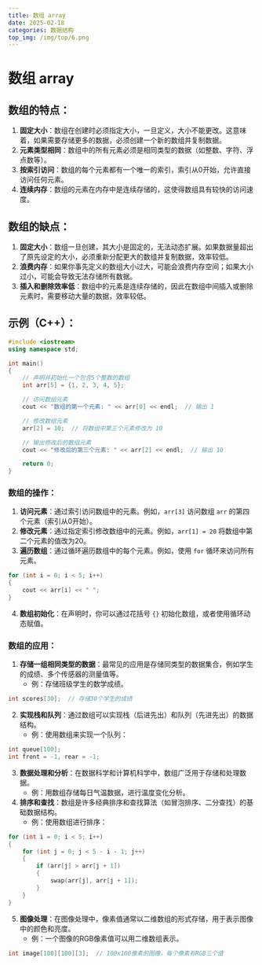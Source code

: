 ```yaml
---
title: 数组 array
date: 2025-02-18
categories: 数据结构
top_img: /img/top/6.png
---
```


# 数组 array



## 数组的特点：

1.  **固定大小**：数组在创建时必须指定大小，一旦定义，大小不能更改。这意味着，如果需要存储更多的数据，必须创建一个新的数组并复制数据。
2.  **元素类型相同**：数组中的所有元素必须是相同类型的数据（如整数、字符、浮点数等）。
3.  **按索引访问**：数组的每个元素都有一个唯一的索引，索引从0开始，允许直接访问任何元素。
4.  **连续内存**：数组的元素在内存中是连续存储的，这使得数组具有较快的访问速度。

## 数组的缺点：

1.  **固定大小**：数组一旦创建，其大小是固定的，无法动态扩展。如果数据量超出了原先设定的大小，必须重新分配更大的数组并复制数据，效率较低。
2.  **浪费内存**：如果你事先定义的数组大小过大，可能会浪费内存空间；如果大小过小，可能会导致无法存储所有数据。
3.  **插入和删除效率低**：数组中的元素是连续存储的，因此在数组中间插入或删除元素时，需要移动大量的数据，效率较低。

## 示例（C++）：

```c++
#include <iostream>
using namespace std;

int main() 
{
    // 声明并初始化一个包含5个整数的数组
    int arr[5] = {1, 2, 3, 4, 5};  

    // 访问数组元素
    cout << "数组的第一个元素: " << arr[0] << endl;  // 输出 1

    // 修改数组元素
    arr[2] = 10;  // 将数组中第三个元素修改为 10

    // 输出修改后的数组元素
    cout << "修改后的第三个元素: " << arr[2] << endl;  // 输出 10

    return 0;
}
```

### 数组的操作：

1.  **访问元素**：通过索引访问数组中的元素。例如，`arr[3]` 访问数组 `arr` 的第四个元素（索引从0开始）。
2.  **修改元素**：通过指定索引修改数组中的元素。例如，`arr[1] = 20` 将数组中第二个元素的值改为20。
3.  **遍历数组**：通过循环遍历数组中的每个元素。例如，使用 `for` 循环来访问所有元素。

```c++
for (int i = 0; i < 5; i++) 
{
    cout << arr[i] << " ";
}
```

4.  **数组初始化**：在声明时，你可以通过花括号 `{}` 初始化数组，或者使用循环动态赋值。

### 数组的应用：

1.  **存储一组相同类型的数据**：最常见的应用是存储同类型的数据集合，例如学生的成绩、多个传感器的测量值等。
    * 例：存储班级学生的数学成绩。

```c++
int scores[30];  // 存储30个学生的成绩
```

2.  **实现栈和队列**：通过数组可以实现栈（后进先出）和队列（先进先出）的数据结构。
    * 例：使用数组来实现一个队列：

```c++
int queue[100];
int front = -1, rear = -1;
```

3.  **数据处理和分析**：在数据科学和计算机科学中，数组广泛用于存储和处理数据。
    * 例：用数组存储每日气温数据，进行温度变化分析。
4.  **排序和查找**：数组是许多经典排序和查找算法（如冒泡排序、二分查找）的基础数据结构。
    * 例：使用数组进行排序：

```c++
for (int i = 0; i < 5; i++) 
{
    for (int j = 0; j < 5 - i - 1; j++) 
    {
        if (arr[j] > arr[j + 1]) 
        {
            swap(arr[j], arr[j + 1]);
        }
    }
}
```

5.  **图像处理**：在图像处理中，像素值通常以二维数组的形式存储，用于表示图像中的颜色和亮度。
    * 例：一个图像的RGB像素值可以用二维数组表示。

```c++
int image[100][100][3];  // 100x100像素的图像，每个像素有RGB三个值
```
